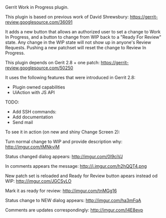 Gerrit Work in Progress plugin.

This plugin is based on previous work of David Shrewsbury:
https://gerrit-review.googlesource.com/36091

It adds a new button that allows an authorized user to set a
change to Work In Progress, and a button to change from WIP back
to a "Ready For Review" state. Any change in the WIP state will not
show up in anyone's Review Requests. Pushing a new patchset will
reset the change to Review In Progress.

This plugin depends on Gerit 2.8 + one patch:
https://gerrit-review.googlesource.com/50250

It uses the following features that were introduced in Gerrit 2.8:

* Plugin owned capabilities
* UiAction with JS API

TODO:

* Add SSH commands:
* Add documentation
* Send mail

To see it in action (on new and shiny Change Screen 2):

Turn normal change to WIP and provide description why:
http://imgur.com/tMNkyjM

Status changed dialog appears:
http://imgur.com/0I9ciVJ

In comments appears the message:
http://i.imgur.com/h2hQQT4.png

New patch set is reloaded and Ready for Review button apears instead od WIP:
http://imgur.com/JGCSyLO

Mark it as ready for review:
http://imgur.com/tnMGg16

Status change to NEW dialog appears:
http://imgur.com/ha3mFqA

Comments are updates correspondingly:
http://imgur.com/l4E8evp


